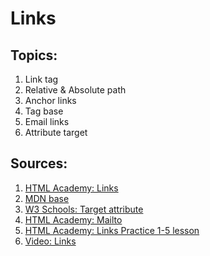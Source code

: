 # Links

## Topics:

1. Link tag
2. Relative & Absolute path
3. Anchor links
4. Tag base
5. Email links
6. Attribute target

## Sources:

1. [HTML Academy: Links](https://htmlacademy.ru/blog/boost/frontend/links)
2. [MDN base](https://developer.mozilla.org/ru/docs/Web/HTML/Element/base)
3. [W3 Schools: Target attribute](https://www.w3schools.com/tags/att_a_target.asp)
4. [HTML Academy: Mailto](https://htmlacademy.ru/blog/boost/frontend/mailto)
5. [HTML Academy: Links Practice 1-5 lesson](https://htmlacademy.ru/courses/305)
6. [Video: Links](https://www.youtube.com/watch?v=pTpkvZhoZM4&list=PLLAZ4kZ9dFpMSXUYwxDFOvyxlssug29Fu&index=8)




